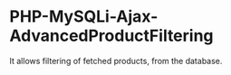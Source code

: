 # PHP-MySQLi-Ajax-AdvancedProductFiltering
It allows filtering of fetched products, from the database.
